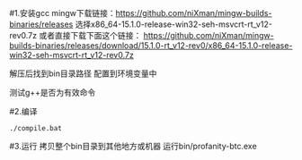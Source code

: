 #1.安装gcc
mingw下载链接：https://github.com/niXman/mingw-builds-binaries/releases 
选择x86_64-15.1.0-release-win32-seh-msvcrt-rt_v12-rev0.7z
或者直接下载下面这个链接：
https://github.com/niXman/mingw-builds-binaries/releases/download/15.1.0-rt_v12-rev0/x86_64-15.1.0-release-win32-seh-msvcrt-rt_v12-rev0.7z

解压后找到bin目录路径 配置到环境变量中

测试g++是否为有效命令

#2.编译
```
./compile.bat

```

#3.运行
拷贝整个bin目录到其他地方或机器 运行bin/profanity-btc.exe
